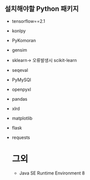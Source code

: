 ## 설치해야할 Python 패키지

- tensorflow==2.1
- konlpy
- PyKomoran
- gensim
- sklearn-> 오류발생시 scikit-learn
- seqeval
- PyMySQl
- openpyxl
- pandas
- xlrd
- matplotlib
- flask
- requests

  # 그외
  - Java SE Runtime Environment 8
